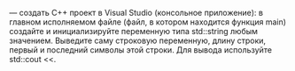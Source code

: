 — создать C++ проект в Visual Studio (консольное приложение):
в главном исполняемом файле (файл, в котором находится функция main) создайте и инициализируйте переменную типа std::string любым значением.
Выведите саму строковую переменную, длину строки, первый и последний символы этой строки. Для вывода используйте std::cout <<.
